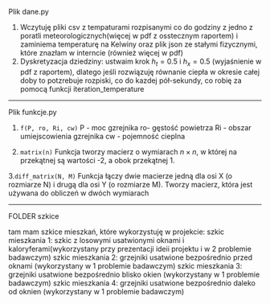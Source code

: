 Plik dane.py

1. Wczytuję pliki csv z tempaturami rozpisanymi co do godziny z jedno z poratli meteorologicznych(więcej w pdf z osstecznym raportem) i zaminiema temperaturę na Kelwiny
   oraz plik json ze stałymi fizycznymi, które znazłam w interncie (również więcej w pdf)
2. Dyskretyzacja dziedziny: ustwaim krok $h_t=0.5$ i $h_x=0.5$ (wyjaśnienie w pdf z raportem), dlatego jeśli rozwiązuję równanie ciepła w okresie całej doby to potzrebuje rozpiski, co do kazdej pół-sekundy,
   co robię za pomocą funkcji iteration_temperature
   
---

Plik funkcje.py

1. `f(P, ro, Ri, cw)`
P - moc gzrejnika
ro- gęstość powietrza
Ri - obszar umiejscowienia gzrejnika
cw - pojemność cieplna 

2. `matrix(n)`
Funkcja tworzy macierz o wymiarach $n \times n$, w której na przekątnej są wartości -2, a obok przekątnej 1. 

3.`diff_matrix(N, M)`
Funkcja łączy dwie macierze jedną dla osi X (o rozmiarze N) i drugą dla osi Y (o rozmiarze M). Tworzy macierz, która jest używana do obliczeń w dwóch wymiarach

---

FOLDER szkice

tam mam szkice mieszkań, które wykorzystuję w projekcie: 
szkic mieszkania 1: szkic z losowymi usatwionymi oknami i kaloryferami(wykorzystany przy prezentacji ideii projektu i w 2 problemie badawczym)
szkic mieszkania 2: grzejniki usatwione bezpośrednio przed oknami (wykorzystany w 1 problemie badawczym)
szkic mieszkania 3: grzejniki usatwione bezpośrednio blisko okien (wykorzystany w 1 problemie badawczym)
szkic mieszkania 4: grzejniki usatwione bezpośrednio daleko od oknien (wykorzystany w 1 problemie badawczym)
